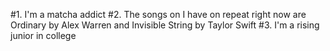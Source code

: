 #1. I'm a matcha addict
#2. The songs on I have on repeat right now are Ordinary by Alex Warren and Invisible String by Taylor Swift
#3. I'm a rising junior in college